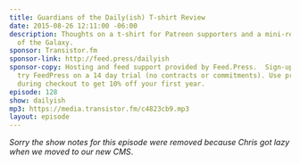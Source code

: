 ```yaml
---
title: Guardians of the Daily(ish) T-shirt Review
date: 2015-08-26 12:11:00 -06:00
description: Thoughts on a t-shirt for Patreon supporters and a mini-review of Guardians
  of the Galaxy.
sponsor: Transistor.fm
sponsor-link: http://feed.press/dailyish
sponsor-copy: Hosting and feed support provided by Feed.Press.  Sign-up today and
  try FeedPress on a 14 day trial (no contracts or commitments). Use promo code "dailyish"
  during checkout to get 10% off your first year.
episode: 128
show: dailyish
mp3: https://media.transistor.fm/c4823cb9.mp3
layout: episode
---
```


<em>Sorry the show notes for this episode were removed because Chris got lazy when we moved to our new CMS</em>.
